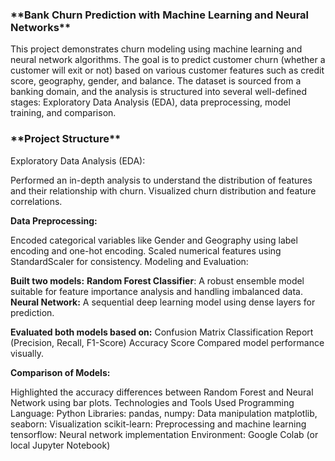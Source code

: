 <h3>**Bank Churn Prediction with Machine Learning and Neural Networks**</h3>

This project demonstrates churn modeling using machine learning and neural network algorithms. The goal is to predict customer churn (whether a customer will exit or not) based on various customer features such as credit score, geography, gender, and balance. The dataset is sourced from a banking domain, and the analysis is structured into several well-defined stages: Exploratory Data Analysis (EDA), data preprocessing, model training, and comparison.

<h3>**Project Structure**</h3>
Exploratory Data Analysis (EDA):

Performed an in-depth analysis to understand the distribution of features and their relationship with churn.
Visualized churn distribution and feature correlations.


**Data Preprocessing:**

Encoded categorical variables like Gender and Geography using label encoding and one-hot encoding.
Scaled numerical features using StandardScaler for consistency.
Modeling and Evaluation:

**Built two models:**
  **Random Forest Classifier**: A robust ensemble model suitable for feature importance analysis and handling imbalanced data.
  **Neural Network:** A sequential deep learning model using dense layers for prediction.
  
**Evaluated both models based on:**
Confusion Matrix
Classification Report (Precision, Recall, F1-Score)
Accuracy Score
Compared model performance visually.


**Comparison of Models:**

Highlighted the accuracy differences between Random Forest and Neural Network using bar plots.
Technologies and Tools Used
Programming Language: Python
Libraries:
pandas, numpy: Data manipulation
matplotlib, seaborn: Visualization
scikit-learn: Preprocessing and machine learning
tensorflow: Neural network implementation
Environment: Google Colab (or local Jupyter Notebook)
